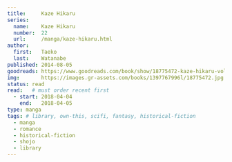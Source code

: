 ```yaml
---
title:     Kaze Hikaru
series:    
  name:    Kaze Hikaru
  number:  22
  url:     /manga/kaze-hikaru.html
author: 
  first:   Taeko 
  last:    Watanabe
published: 2014-08-05
goodreads: https://www.goodreads.com/book/show/18775472-kaze-hikaru-vol-22
img:       https://images.gr-assets.com/books/1397767996l/18775472.jpg
status: read
read:   # must order recent first
  - start: 2018-04-04 
    end:   2018-04-05
type: manga
tags: # library, own-this, scifi, fantasy, historical-fiction
  - manga
  - romance
  - historical-fiction
  - shojo
  - library
---
```


